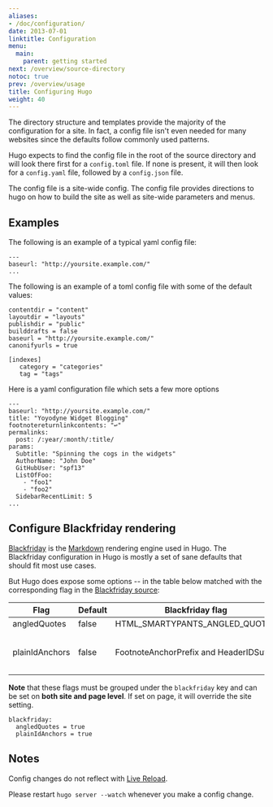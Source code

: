 ```yaml
---
aliases:
- /doc/configuration/
date: 2013-07-01
linktitle: Configuration
menu:
  main:
    parent: getting started
next: /overview/source-directory
notoc: true
prev: /overview/usage
title: Configuring Hugo
weight: 40
---
```


The directory structure and templates provide the majority of the
configuration for a site. In fact, a config file isn't even needed for many
websites since the defaults follow commonly used patterns.

Hugo expects to find the config file in the root of the source directory and
will look there first for a `config.toml` file. If none is present, it will
then look for a `config.yaml` file, followed by a `config.json` file.

The config file is a site-wide config. The config file provides directions to
hugo on how to build the site as well as site-wide parameters and menus.

## Examples

The following is an example of a typical yaml config file:

    ---
    baseurl: "http://yoursite.example.com/"
    ...

The following is an example of a toml config file with some of the default values:

    contentdir = "content"
    layoutdir = "layouts"
    publishdir = "public"
    builddrafts = false
    baseurl = "http://yoursite.example.com/"
    canonifyurls = true

    [indexes]
       category = "categories"
       tag = "tags"

Here is a yaml configuration file which sets a few more options

    ---
    baseurl: "http://yoursite.example.com/"
    title: "Yoyodyne Widget Blogging"
    footnotereturnlinkcontents: "↩"
    permalinks:
      post: /:year/:month/:title/
    params:
      Subtitle: "Spinning the cogs in the widgets"
      AuthorName: "John Doe"
      GitHubUser: "spf13"
      ListOfFoo:
        - "foo1"
        - "foo2"
      SidebarRecentLimit: 5
    ...

## Configure Blackfriday rendering

[Blackfriday](https://github.com/russross/blackfriday) is the [Markdown](http://daringfireball.net/projects/markdown/) rendering engine used in Hugo. The Blackfriday configuration in Hugo is mostly a set of sane defaults that should fit most use cases.

But Hugo does expose some options -- in the table below matched with the corresponding flag in the  [Blackfriday source](https://github.com/russross/blackfriday/blob/master/html.go):


Flag | Default | Blackfriday flag | Purpose
--- | --- | --- | ---
angledQuotes | false | HTML_SMARTYPANTS_ANGLED_QUOTES |  Enable angled double quotes (`« »`)
plainIdAnchors | false | FootnoteAnchorPrefix and HeaderIDSuffix |  If true, then header and footnote IDs are generated without the document ID (so, `#my-header` instead of `#my-header:bec3ed8ba720b9073ab75abcf3ba5d97`)

**Note** that these flags must be grouped under the `blackfriday` key and can be set on **both site and page level**. If set on page, it will override the site setting.

```
blackfriday:
  angledQuotes = true
  plainIdAnchors = true
```

## Notes

Config changes do not reflect with [Live Reload](/extras/livereload).

Please restart `hugo server --watch` whenever you make a config change.
